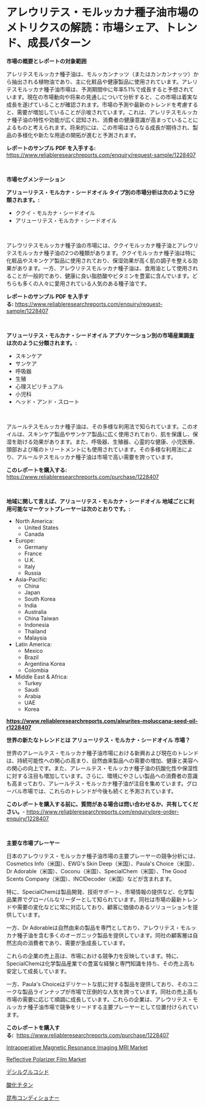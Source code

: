 <p><h1>アレウリテス・モルッカナ種子油市場のメトリクスの解読：市場シェア、トレンド、成長パターン</h1></p><p><strong>市場の概要とレポートの対象範囲</strong></p>
<p><p>アレリテスモルッカナ種子油は、モルッカンナッツ（またはカンカンナッツ）から抽出される植物油であり、主に化粧品や健康製品に使用されています。アレリテスモルッカナ種子油市場は、予測期間中に年率5.1%で成長すると予想されています。現在の市場動向や将来の見通しについて分析すると、この市場は着実な成長を遂げていることが確認されます。市場の予測や最新のトレンドを考慮すると、需要が増加していることが示唆されています。これは、アレリテスモルッカナ種子油の特性や効能が広く認知され、消費者の健康意識が高まっていることによるものと考えられます。将来的には、この市場はさらなる成長が期待され、製品の多様化や新たな用途の開拓が進むと予測されます。</p></p>
<p><strong>レポートのサンプル PDF を入手する:</strong> <a href="https://www.reliableresearchreports.com/enquiry/request-sample/1228407">https://www.reliableresearchreports.com/enquiry/request-sample/1228407</a></p>
<p>&nbsp;</p>
<p><strong>市場セグメンテーション</strong></p>
<p><strong>アリューリテス・モルカナ・シードオイル タイプ別の市場分析は次のように分類されます。:</strong></p>
<p><ul><li>ククイ・モルカナ・シードオイル</li><li>アリューリテス・モルカナ・シードオイル</li></ul></p>
<p>&nbsp;</p>
<p><p>アレウリテスモルッカナ種子油の市場には、ククイモルッカナ種子油とアレウリテスモルッカナ種子油の2つの種類があります。ククイモルッカナ種子油は特に化粧品やスキンケア製品に使用されており、保湿効果が高く肌の調子を整える効果があります。一方、アレウリテスモルッカナ種子油は、食用油として使用されることが一般的であり、健康に良い脂肪酸やビタミンを豊富に含んでいます。どちらも多くの人々に愛用されている人気のある種子油です。</p></p>
<p><strong>レポートのサンプル PDF を入手する:</strong>&nbsp;<a href="https://www.reliableresearchreports.com/enquiry/request-sample/1228407">https://www.reliableresearchreports.com/enquiry/request-sample/1228407</a></p>
<p>&nbsp;</p>
<p><strong> アリューリテス・モルカナ・シードオイル アプリケーション別の市場産業調査は次のように分類されます。:</strong></p>
<p><ul><li>スキンケア</li><li>サンケア</li><li>呼吸器</li><li>生殖</li><li>心理スピリチュアル</li><li>小児科</li><li>ヘッド・アンド・スロート</li></ul></p>
<p>&nbsp;</p>
<p><p>アルールテスモルッカナ種子油は、その多様な利用法で知られています。このオイルは、スキンケア製品やサンケア製品に広く使用されており、肌を保護し、保湿を助ける効果があります。また、呼吸器、生殖器、心霊的な健康、小児医療、頭部および喉のトリートメントにも使用されています。その多様な利用法により、アルールテスモルッカナ種子油は市場で高い需要を誇っています。</p></p>
<p><strong>このレポートを購入する:</strong>&nbsp; <a href="https://www.reliableresearchreports.com/purchase/1228407">https://www.reliableresearchreports.com/purchase/1228407</a></p>
<p>&nbsp;</p>
<p><strong>地域に関して言えば、アリューリテス・モルカナ・シードオイル 地域ごとに利用可能なマーケットプレーヤーは次のとおりです。:</strong></p>
<p><ul>
    <li>
        North America:
        <ul>
            <li>United States</li>
            <li>Canada</li>
        </ul>
    </li>
    <li>
        Europe:
        <ul>
            <li>Germany</li>
            <li>France</li>
            <li>U.K.</li>
            <li>Italy</li>
            <li>Russia</li>
        </ul>
    </li>
    <li>
        Asia-Pacific:
        <ul>
            <li>China</li>
            <li>Japan</li>
            <li>South Korea</li>
            <li>India</li>
            <li>Australia</li>
            <li>China Taiwan</li>
            <li>Indonesia</li>
            <li>Thailand</li>
            <li>Malaysia</li>
        </ul>
    </li>
    <li>
        Latin America:
        <ul>
            <li>Mexico</li>
            <li>Brazil</li>
            <li>Argentina Korea</li>
            <li>Colombia</li>
        </ul>
    </li>
    <li>
        Middle East & Africa:
        <ul>
            <li>Turkey</li>
            <li>Saudi</li>
            <li>Arabia</li>
            <li>UAE</li>
            <li>Korea</li>
        </ul>
    </li>
    </ul></p>
<p><strong><a href="https://www.reliableresearchreports.com/aleurites-moluccana-seed-oil-r1228407">https://www.reliableresearchreports.com/aleurites-moluccana-seed-oil-r1228407</a></strong>&nbsp;</p>
<p><strong>世界の新たなトレンドとは アリューリテス・モルカナ・シードオイル 市場？</strong></p>
<p><p>世界のアレールテス・モルッカナ種子油市場における新興および現在のトレンドは、持続可能性への関心の高まり、自然由来製品への需要の増加、健康と美容への関心の向上です。また、アレールテス・モルッカナ種子油の抗酸化性や保湿性に対する注目も増加しています。さらに、環境にやさしい製品への消費者の意識も高まっており、アレールテス・モルッカナ種子油が注目を集めています。グローバル市場では、これらのトレンドが今後も続くと予測されています。</p></p>
<p><strong>このレポートを購入する前に、質問がある場合は問い合わせるか、共有してください。</strong>- <a href="https://www.reliableresearchreports.com/enquiry/pre-order-enquiry/1228407">https://www.reliableresearchreports.com/enquiry/pre-order-enquiry/1228407</a></p>
<p>&nbsp;</p>
<p><strong>主要な市場プレーヤー</strong></p>
<p><p>日本のアレウリテス・モルッカナ種子油市場の主要プレーヤーの競争分析には、Cosmetics Info（米国）、EWG's Skin Deep（米国）、Paula's Choice（米国）、Dr Adorable（米国）、Coconu（米国）、SpecialChem（米国）、The Good Scents Company（米国）、INCIDecoder（米国）などが含まれます。</p><p>特に、SpecialChemは製品開発、技術サポート、市場情報の提供など、化学製品業界でグローバルなリーダーとして知られています。同社は市場の最新トレンドや需要の変化などに常に対応しており、顧客に価値のあるソリューションを提供しています。</p><p>一方、Dr Adorableは自然由来の製品を専門としており、アレウリテス・モルッカナ種子油を含む多くのオーガニック製品を提供しています。同社の顧客層は自然志向の消費者であり、需要が急成長しています。</p><p>これらの企業の売上高は、市場における競争力を反映しています。特に、SpecialChemは化学製品産業での豊富な経験と専門知識を持ち、その売上高も安定して成長しています。</p><p>一方、Paula's Choiceはデリケートな肌に対する製品を提供しており、そのユニークな製品ラインナップが市場で圧倒的な人気を誇っています。同社の売上高も市場の需要に応じて順調に成長しています。これらの企業は、アレウリテス・モルッカナ種子油市場で競争をリードする主要プレーヤーとして位置付けられています。</p></p>
<p><strong>このレポートを購入する:</strong>&nbsp;&nbsp;<a href="https://www.reliableresearchreports.com/purchase/1228407">https://www.reliableresearchreports.com/purchase/1228407</a></p>
<p><p><a href="https://github.com/globismark/Market-Research-Report-List-2/blob/main/intraoperative-magnetic-resonance-imaging-mri-market.md">Intraoperative Magnetic Resonance Imaging MRI Market</a></p><p><a href="https://three-jumbo-f6d.notion.site/Reflective-Polarizer-Film-Market-Comprehensive-Assessment-by-Type-Application-and-Geography-c039b898b83741d2abef19665979c9ba">Reflective Polarizer Film Market</a></p><p><a href="https://github.com/MosesSpinka1914/Market-Research-Report-List-1/blob/main/273257423958.md">デシルグルコシド</a></p><p><a href="https://medium.com/@akio198300/2024%E5%B9%B4%E3%81%8B%E3%82%892031%E5%B9%B4%E3%81%BE%E3%81%A7%E3%81%AE%E3%83%81%E3%82%BF%E3%83%B3%E9%85%B8%E5%8C%96%E7%89%A9%E5%B8%82%E5%A0%B4%E3%81%AE%E3%83%88%E3%83%AC%E3%83%B3%E3%83%89%E3%81%A8%E5%B8%82%E5%A0%B4%E5%88%86%E6%9E%90%E3%81%8C%E4%BA%88%E6%B8%AC%E3%81%95%E3%82%8C%E3%81%A6%E3%81%84%E3%81%BE%E3%81%99-dd886a7a493f">酸化チタン</a></p><p><a href="https://github.com/bevdtkn4419963/Market-Research-Report-List-1/blob/main/266199823957.md">昆布コンディショナー</a></p></p>